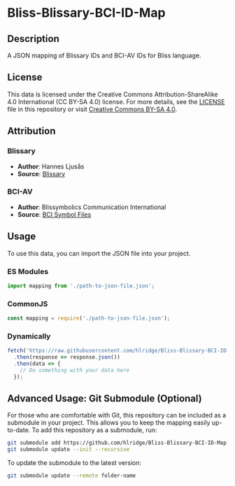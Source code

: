 # Bliss-Blissary-BCI-ID-Map

## Description
A JSON mapping of Blissary IDs and BCI-AV IDs for Bliss language.

## License
This data is licensed under the Creative Commons Attribution-ShareAlike 4.0 International (CC BY-SA 4.0) license. For more details, see the [LICENSE](LICENSE) file in this repository or visit [Creative Commons BY-SA 4.0](https://creativecommons.org/licenses/by-sa/4.0/).

## Attribution
### Blissary
- **Author**: Hannes Ljusås
- **Source**: [Blissary](https://blissary.com)

### BCI-AV
- **Author**: Blissymbolics Communication International
- **Source**: [BCI Symbol Files](https://blissymbolics.org/index.php/symbol-files)

## Usage
To use this data, you can import the JSON file into your project.

### ES Modules
```javascript
import mapping from './path-to-json-file.json';
```

### CommonJS

```javascript
const mapping = require('./path-to-json-file.json');
```

### Dynamically

```javascript
fetch('https://raw.githubusercontent.com/hlridge/Bliss-Blissary-BCI-ID-Map/main/path-to-json-file.json')
  .then(response => response.json())
  .then(data => {
    // Do something with your data here
  });
```

## Advanced Usage: Git Submodule (Optional)
For those who are comfortable with Git, this repository can be included as a submodule in your project. This allows you to keep the mapping easily up-to-date. To add this repository as a submodule, run:

```bash
git submodule add https://github.com/hlridge/Bliss-Blissary-BCI-ID-Map.git folder-name
git submodule update --init --recursive
```

To update the submodule to the latest version:

```bash
git submodule update --remote folder-name
```
